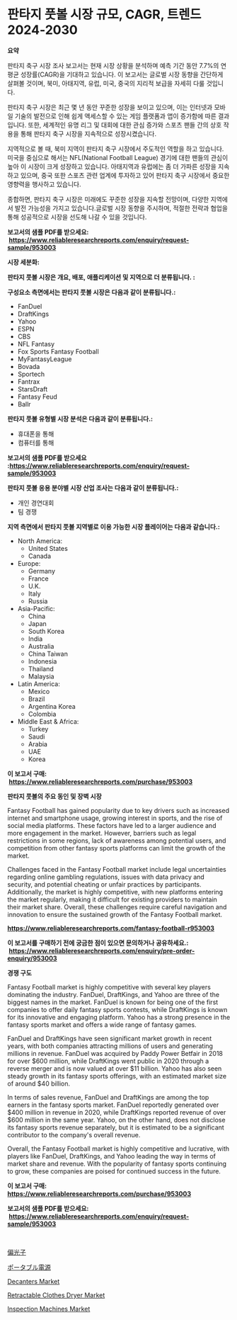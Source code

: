 <p><h1>판타지 풋볼 시장 규모, CAGR, 트렌드 2024-2030</h1></p><p><strong>요약</strong></p>
<p><p>판타지 축구 시장 조사 보고서는 현재 시장 상황을 분석하며 예측 기간 동안 7.7%의 연평균 성장률(CAGR)을 기대하고 있습니다. 이 보고서는 글로벌 시장 동향을 간단하게 살펴볼 것이며, 북미, 아태지역, 유럽, 미국, 중국의 지리적 보급을 자세히 다룰 것입니다.</p><p>판타지 축구 시장은 최근 몇 년 동안 꾸준한 성장을 보이고 있으며, 이는 인터넷과 모바일 기술의 발전으로 인해 쉽게 액세스할 수 있는 게임 플랫폼과 앱이 증가함에 따른 결과입니다. 또한, 세계적인 유명 리그 및 대회에 대한 관심 증가와 스포츠 팬들 간의 상호 작용을 통해 판타지 축구 시장을 지속적으로 성장시켰습니다.</p><p>지역적으로 볼 때, 북미 지역이 판타지 축구 시장에서 주도적인 역할을 하고 있습니다. 미국을 중심으로 해서는 NFL(National Football League) 경기에 대한 팬들의 관심이 높아 이 시장이 크게 성장하고 있습니다. 아태지역과 유럽에는 좀 더 가파른 성장을 지속하고 있으며, 중국 또한 스포츠 관련 업계에 투자하고 있어 판타지 축구 시장에서 중요한 영향력을 행사하고 있습니다.</p><p>종합하면, 판타지 축구 시장은 미래에도 꾸준한 성장을 지속할 전망이며, 다양한 지역에서 발전 가능성을 가지고 있습니다.글로벌 시장 동향을 주시하며, 적절한 전략과 협업을 통해 성공적으로 시장을 선도해 나갈 수 있을 것입니다.</p></p>
<p><strong>보고서의 샘플 PDF를 받으세요: &nbsp;<a href="https://www.reliableresearchreports.com/enquiry/request-sample/953003">https://www.reliableresearchreports.com/enquiry/request-sample/953003</a></strong></p>
<p><strong>시장 세분화:</strong></p>
<p><strong> 판타지 풋볼 시장은 개요, 배포, 애플리케이션 및 지역으로 더 분류됩니다. :</strong></p>
<p><strong>구성요소 측면에서는 판타지 풋볼 시장은 다음과 같이 분류됩니다.:</strong></p>
<p><ul><li>FanDuel</li><li>DraftKings</li><li>Yahoo</li><li>ESPN</li><li>CBS</li><li>NFL Fantasy</li><li>Fox Sports Fantasy Football</li><li>MyFantasyLeague</li><li>Bovada</li><li>Sportech</li><li>Fantrax</li><li>StarsDraft</li><li>Fantasy Feud</li><li>Ballr</li></ul></p>
<p><strong> 판타지 풋볼 유형별 시장 분석은 다음과 같이 분류됩니다.:</strong></p>
<p><ul><li>휴대폰을 통해</li><li>컴퓨터를 통해</li></ul></p>
<p><strong>보고서의 샘플 PDF를 받으세요 :<a href="https://www.reliableresearchreports.com/enquiry/request-sample/953003">https://www.reliableresearchreports.com/enquiry/request-sample/953003</a></strong></p>
<p><strong> 판타지 풋볼 응용 분야별 시장 산업 조사는 다음과 같이 분류됩니다.:</strong></p>
<p><ul><li>개인 경연대회</li><li>팀 경쟁</li></ul></p>
<p><strong>지역 측면에서 판타지 풋볼 지역별로 이용 가능한 시장 플레이어는 다음과 같습니다.:</strong></p>
<p><ul>
    <li>
        North America:
        <ul>
            <li>United States</li>
            <li>Canada</li>
        </ul>
    </li>
    <li>
        Europe:
        <ul>
            <li>Germany</li>
            <li>France</li>
            <li>U.K.</li>
            <li>Italy</li>
            <li>Russia</li>
        </ul>
    </li>
    <li>
        Asia-Pacific:
        <ul>
            <li>China</li>
            <li>Japan</li>
            <li>South Korea</li>
            <li>India</li>
            <li>Australia</li>
            <li>China Taiwan</li>
            <li>Indonesia</li>
            <li>Thailand</li>
            <li>Malaysia</li>
        </ul>
    </li>
    <li>
        Latin America:
        <ul>
            <li>Mexico</li>
            <li>Brazil</li>
            <li>Argentina Korea</li>
            <li>Colombia</li>
        </ul>
    </li>
    <li>
        Middle East & Africa:
        <ul>
            <li>Turkey</li>
            <li>Saudi</li>
            <li>Arabia</li>
            <li>UAE</li>
            <li>Korea</li>
        </ul>
    </li>
    </ul></p>
<p><strong>이 보고서 구매: &nbsp;<a href="https://www.reliableresearchreports.com/purchase/953003">https://www.reliableresearchreports.com/purchase/953003</a></strong></p>
<p><strong>판타지 풋볼의 주요 동인 및 장벽 시장</strong></p>
<p><p>Fantasy Football has gained popularity due to key drivers such as increased internet and smartphone usage, growing interest in sports, and the rise of social media platforms. These factors have led to a larger audience and more engagement in the market. However, barriers such as legal restrictions in some regions, lack of awareness among potential users, and competition from other fantasy sports platforms can limit the growth of the market.</p><p>Challenges faced in the Fantasy Football market include legal uncertainties regarding online gambling regulations, issues with data privacy and security, and potential cheating or unfair practices by participants. Additionally, the market is highly competitive, with new platforms entering the market regularly, making it difficult for existing providers to maintain their market share. Overall, these challenges require careful navigation and innovation to ensure the sustained growth of the Fantasy Football market.</p></p>
<p><strong><a href="https://www.reliableresearchreports.com/fantasy-football-r953003">https://www.reliableresearchreports.com/fantasy-football-r953003</a></strong></p>
<p><strong>이 보고서를 구매하기 전에 궁금한 점이 있으면 문의하거나 공유하세요.: &nbsp;<a href="https://www.reliableresearchreports.com/enquiry/pre-order-enquiry/953003">https://www.reliableresearchreports.com/enquiry/pre-order-enquiry/953003</a></strong></p>
<p><strong>경쟁 구도</strong></p>
<p><p>Fantasy Football market is highly competitive with several key players dominating the industry. FanDuel, DraftKings, and Yahoo are three of the biggest names in the market. FanDuel is known for being one of the first companies to offer daily fantasy sports contests, while DraftKings is known for its innovative and engaging platform. Yahoo has a strong presence in the fantasy sports market and offers a wide range of fantasy games.</p><p>FanDuel and DraftKings have seen significant market growth in recent years, with both companies attracting millions of users and generating millions in revenue. FanDuel was acquired by Paddy Power Betfair in 2018 for over $600 million, while DraftKings went public in 2020 through a reverse merger and is now valued at over $11 billion. Yahoo has also seen steady growth in its fantasy sports offerings, with an estimated market size of around $40 billion.</p><p>In terms of sales revenue, FanDuel and DraftKings are among the top earners in the fantasy sports market. FanDuel reportedly generated over $400 million in revenue in 2020, while DraftKings reported revenue of over $600 million in the same year. Yahoo, on the other hand, does not disclose its fantasy sports revenue separately, but it is estimated to be a significant contributor to the company's overall revenue.</p><p>Overall, the Fantasy Football market is highly competitive and lucrative, with players like FanDuel, DraftKings, and Yahoo leading the way in terms of market share and revenue. With the popularity of fantasy sports continuing to grow, these companies are poised for continued success in the future.</p></p>
<p><strong>이 보고서 구매: &nbsp; <a href="https://www.reliableresearchreports.com/purchase/953003">https://www.reliableresearchreports.com/purchase/953003</a></strong></p>
<p><strong>보고서의 샘플 PDF를 받으세요: &nbsp;<a href="https://www.reliableresearchreports.com/enquiry/request-sample/953003">https://www.reliableresearchreports.com/enquiry/request-sample/953003</a></strong><strong></strong></p>
<p>&nbsp;</p>
<p><p><a href="https://github.com/SarahFahey88/Market-Research-Report-List-1/blob/main/135188129837.md">偏光子</a></p><p><a href="https://github.com/ycmtqqhvk3273/Market-Research-Report-List-1/blob/main/328223129838.md">ポータブル電源</a></p><p><a href="https://www.linkedin.com/pulse/decanters-market-size-trends-complete-industry-overview-nx98e?trackingId=IpAWiwfx%2B%2BOS%2FY5fevSkYQ%3D%3D">Decanters Market</a></p><p><a href="https://www.linkedin.com/pulse/retractable-clothes-dryer-market-report-reveals-latest-xcole?trackingId=XcdPI4ZigKB0geBkOKlWFw%3D%3D">Retractable Clothes Dryer Market</a></p><p><a href="https://github.com/lataunyatinikmelvin59ilbd0dv/Market-Research-Report-List-2/blob/main/inspection-machines-market.md">Inspection Machines Market</a></p></p>